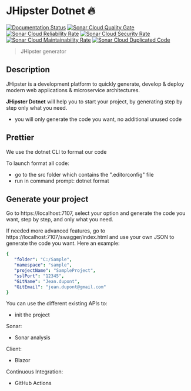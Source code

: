 # JHipster Dotnet 🔥
[![Documentation Status](https://readthedocs.org/projects/jhipster-dotnet/badge/?version=latest)](https://jhipster-dotnet.readthedocs.io/en/latest/?badge=latest)
[![Sonar Cloud Quality Gate][sonar-gate-image]][sonar-url]
[![Sonar Cloud Reliability Rate][sonar-reliability-image]][sonar-url]
[![Sonar Cloud Security Rate][sonar-security-image]][sonar-url]
[![Sonar Cloud Maintainability Rate][sonar-maintainability-image]][sonar-url]
[![Sonar Cloud Duplicated Code][sonar-duplication-image]][sonar-url]

> JHipster generator

## Description

JHipster is a development platform to quickly generate, develop & deploy modern web applications & microservice architectures.

**JHipster Dotnet** will help you to start your project, by generating step by step only what you need.

- you will only generate the code you want, no additional unused code

## Prettier

We use the dotnet CLI to format our code

To launch format all code:

- go to the src folder which contains the ".editorconfig" file
- run in command prompt: dotnet format

## Generate your project

Go to https://localhost:7107, select your option and generate the code you want, step by step, and only what you need.

If needed more advanced features, go to https://localhost:7107/swagger/index.html and use your own JSON to generate the code you want. Here an example:

<!-- prettier-ignore-start -->
```yaml
{
   "folder": "C:/Sample",
   "namespace": "sample",
   "projectName": "SampleProject",
   "sslPort": "12345",
   "GitName": "Jean.dupont",
   "GitEmail": "jean.dupont@gmail.com"
}
```
<!-- prettier-ignore-end -->

You can use the different existing APIs to:

- init the project

Sonar:

- Sonar analysis

Client:

- Blazor

Continuous Integration:

- GitHub Actions

[sonar-url]: https://sonarcloud.io/dashboard?branch=main&id=jhipster_jhipster-dotnet
[sonar-coverage-url]: https://sonarcloud.io/component_measures?branch=main&id=jhipster_jhipster-dotnet&metric=coverage&view=list
[sonar-gate-image]: https://sonarcloud.io/api/project_badges/measure?branch=main&project=jhipster_jhipster-dotnet&metric=alert_status
[sonar-coverage-image]: https://sonarcloud.io/api/project_badges/measure?branch=main&project=jhipster_jhipster-dotnet&metric=coverage
[sonar-reliability-image]: https://sonarcloud.io/api/project_badges/measure?branch=main&project=jhipster_jhipster-dotnet&metric=reliability_rating
[sonar-security-image]: https://sonarcloud.io/api/project_badges/measure?branch=main&project=jhipster_jhipster-dotnet&metric=security_rating
[sonar-maintainability-image]: https://sonarcloud.io/api/project_badges/measure?branch=main&project=jhipster_jhipster-dotnet&metric=sqale_rating
[sonar-duplication-image]: https://sonarcloud.io/api/project_badges/measure?branch=main&project=jhipster_jhipster-dotnet&metric=duplicated_lines_density